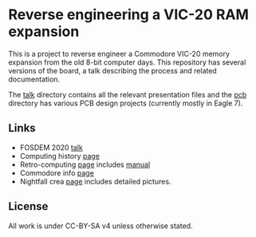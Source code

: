 Reverse engineering a VIC-20 RAM expansion
==========================================

This is a project to reverse engineer a Commodore VIC-20 memory expansion
from the old 8-bit computer days. This repository has several versions of
the board, a talk describing the process and related documentation.

The [talk](./talk/) directory contains all the relevant presentation files
and the [pcb](./pcb) directory has various PCB design projects (currently
mostly in Eagle 7).


Links
-----

- FOSDEM 2020 [talk](https://archive.fosdem.org/2020/schedule/event/retro_reverse_engineering_vic_20_cartridge/)
- Computing history [page](http://www.computinghistory.org.uk/det/32521/Vixen-Switchable-16K-RAM/)
- Retro-computing [page](https://www.retrocomputers.online/product/vixen-switchable-16k-ram/) includes [manual](https://www.retrocomputers.online/wp-content/uploads/2020/11/Vixen16kRAM.pdf)
- Commodore info [page](https://www.commodore-info.com/cartridge/item/vixen_16k/en/desktop)
- Nightfall crea [page](https://www.nightfallcrew.com/18/05/2010/vixen-switchable-16k-ram-for-commodore-vic-20/) includes detailed pictures.


License
-------

All work is under CC-BY-SA v4 unless otherwise stated.
